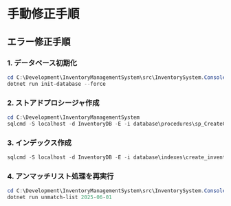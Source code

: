 # 手動修正手順

## エラー修正手順

### 1. データベース初期化
```powershell
cd C:\Development\InventoryManagementSystem\src\InventorySystem.Console
dotnet run init-database --force
```

### 2. ストアドプロシージャ作成
```powershell
cd C:\Development\InventoryManagementSystem
sqlcmd -S localhost -d InventoryDB -E -i database\procedures\sp_CreateCpInventoryFromInventoryMasterCumulative.sql
```

### 3. インデックス作成
```powershell
sqlcmd -S localhost -d InventoryDB -E -i database\indexes\create_inventory_composite_index.sql
```

### 4. アンマッチリスト処理を再実行
```powershell
cd C:\Development\InventoryManagementSystem\src\InventorySystem.Console
dotnet run unmatch-list 2025-06-01
```